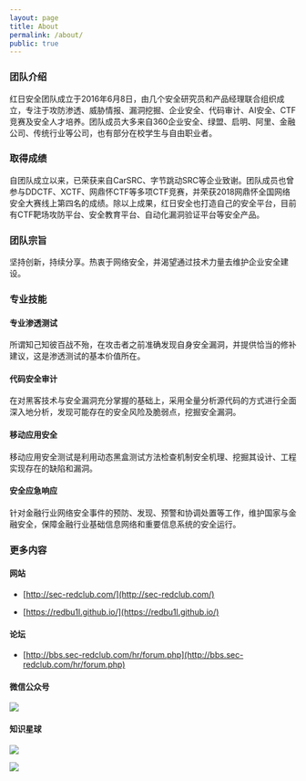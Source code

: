 ```yaml
---
layout: page
title: About
permalink: /about/
public: true
---
```


### 团队介绍

红日安全团队成立于2016年6月8日，由几个安全研究员和产品经理联合组织成立，专注于攻防渗透、威胁情报、漏洞挖掘、企业安全、代码审计、AI安全、CTF竞赛及安全人才培养。团队成员大多来自360企业安全、绿盟、启明、阿里、金融公司、传统行业等公司，也有部分在校学生与自由职业者。

### 取得成绩

自团队成立以来，已荣获来自CarSRC、字节跳动SRC等企业致谢。团队成员也曾参与DDCTF、XCTF、网鼎怀CTF等多项CTF竞赛，并荣获2018网鼎怀全国网络安全大赛线上第四名的成绩。除以上成果，红日安全也打造自己的安全平台，目前有CTF靶场攻防平台、安全教育平台、自动化漏洞验证平台等安全产品。

### 团队宗旨

坚持创新，持续分享。热衷于网络安全，并渴望通过技术力量去维护企业安全建设。

### 专业技能

#### 专业渗透测试

所谓知己知彼百战不殆，在攻击者之前准确发现自身安全漏洞，并提供恰当的修补建议，这是渗透测试的基本价值所在。

#### 代码安全审计

在对黑客技术与安全漏洞充分掌握的基础上，采用全量分析源代码的方式进行全面深入地分析，发现可能存在的安全风险及脆弱点，挖掘安全漏洞。

#### 移动应用安全

移动应用安全测试是利用动态黑盒测试方法检查机制安全机理、挖掘其设计、工程实现存在的缺陷和漏洞。

#### 安全应急响应

针对金融行业网络安全事件的预防、发现、预警和协调处置等工作，维护国家与金融安全，保障金融行业基础信息网络和重要信息系统的安全运行。

### 更多内容

#### 网站

* [http://sec-redclub.com/](http://sec-redclub.com/) 

* [https://redbu1l.github.io/](https://redbu1l.github.io/)

#### 论坛

* [http://bbs.sec-redclub.com/hr/forum.php](http://bbs.sec-redclub.com/hr/forum.php)

#### 微信公众号

![](https://lyxw.github.io/images/admin/Sec-redClub.jpg)

#### 知识星球

![](https://lyxw.github.io/images/admin/redClub_begin.jpg)

![](https://lyxw.github.io/images/admin/redClub.jpg)
